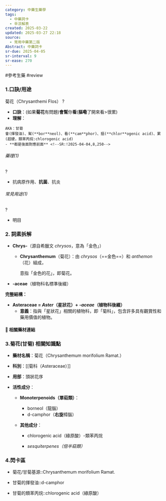 ```yaml
---
category: 中藥生藥學
tags:
  - 中藥詞卡
  - 辛涼解表
created: 2025-03-22
updated: 2025-03-27 22:18
source:
  - 常用中藥第二版
Abstract: 中藥詞卡
sr-due: 2025-04-05
sr-interval: 9
sr-ease: 270
---
```

#參考生藥 #review 
### 1.口訣/用途
菊花（Chrysanthemi Flos）
?
- **口訣**：(如果**菊花**有問題)**會幫**你**看**(**摳嘞**了開來看>很累)
- **理解**：
> 
	AKA：甘菊
	會(揮發油)、幫(**bor**neol)、看(**cam**phor)、摳(**chlor**ogenic acid)、累(超硬，類苯丙烷:chlorogenic acid)
	- **都是後面對應前面** <!--SR:!2025-04-04,8,250-->

###### 藥理(1)
?
- 抗病原作用、**抗菌**、抗炎 <!--SR:!2025-03-29,2,230-->

###### 常見用途(1)
?
- 明目 <!--SR:!2025-04-11,15,290-->



### 2. 詞素拆解

- **Chrys-**（源自希臘文 *chrysos*，意為「金色」）
  - **Chrysanthemum**（菊花）：由 *chrysos*（==金色==）和 *anthemon*（花）組成，
  
    意指「金色的花」，即菊花。

- **-aceae**（植物科名標準後綴）

**完整結構：**

- **Asteraceae = *Aster*（星狀花）+ *-aceae*（植物科後綴）**
  - **意義**：指與「星狀花」相關的植物科，即「菊科」，包含許多具有觀賞性和藥用價值的植物。 



#### 📌 相關藥材連結






### 3.菊花(甘菊) 相關知識點
- **藥材名稱**：菊花（Chrysanthemum morifolium Ramat.）
- **科別**：[[菊科（Asteraceae）]]
- **用部**：頭狀花序
- **活性成分**：

  - **Monoterpenoids（單萜類）**：
    - borneol（龍腦）
    - d-camphor（**右旋**樟腦）
    
  - **其他成分**：
    - chlorogenic acid（綠原酸）-類苯丙烷

    - *sesquiterpenes（倍半萜類）*



### 4.閃卡區

- 菊花/甘菊基源::Chrysanthemum morifolium Ramat. <!--SR:!2025-03-29,2,230-->

- 甘菊的揮發油::d-camphor <!--SR:!2025-04-04,8,250-->

- 甘菊的類苯丙烷::chlorogenic acid（綠原酸） <!--SR:!2025-04-11,15,290-->
